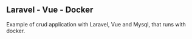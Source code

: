 ## Laravel - Vue - Docker 
Example of crud application with Laravel, Vue and Mysql, that runs with docker.

